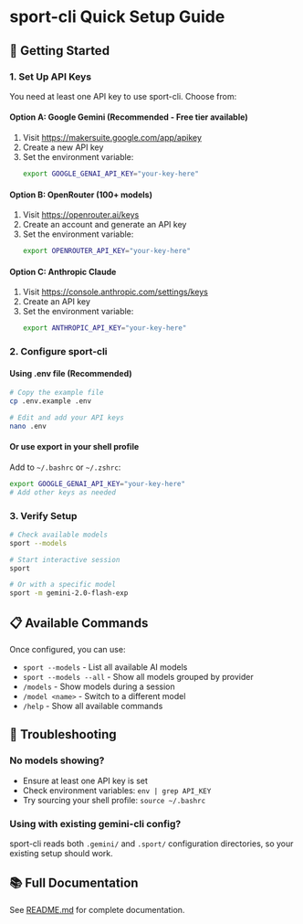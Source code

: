 # sport-cli Quick Setup Guide

## 🚀 Getting Started

### 1. Set Up API Keys

You need at least one API key to use sport-cli. Choose from:

#### Option A: Google Gemini (Recommended - Free tier available)

1. Visit https://makersuite.google.com/app/apikey
2. Create a new API key
3. Set the environment variable:
   ```bash
   export GOOGLE_GENAI_API_KEY="your-key-here"
   ```

#### Option B: OpenRouter (100+ models)

1. Visit https://openrouter.ai/keys
2. Create an account and generate an API key
3. Set the environment variable:
   ```bash
   export OPENROUTER_API_KEY="your-key-here"
   ```

#### Option C: Anthropic Claude

1. Visit https://console.anthropic.com/settings/keys
2. Create an API key
3. Set the environment variable:
   ```bash
   export ANTHROPIC_API_KEY="your-key-here"
   ```

### 2. Configure sport-cli

#### Using .env file (Recommended)

```bash
# Copy the example file
cp .env.example .env

# Edit and add your API keys
nano .env
```

#### Or use export in your shell profile

Add to `~/.bashrc` or `~/.zshrc`:

```bash
export GOOGLE_GENAI_API_KEY="your-key-here"
# Add other keys as needed
```

### 3. Verify Setup

```bash
# Check available models
sport --models

# Start interactive session
sport

# Or with a specific model
sport -m gemini-2.0-flash-exp
```

## 📋 Available Commands

Once configured, you can use:

- `sport --models` - List all available AI models
- `sport --models --all` - Show all models grouped by provider
- `/models` - Show models during a session
- `/model <name>` - Switch to a different model
- `/help` - Show all available commands

## 🔧 Troubleshooting

### No models showing?

- Ensure at least one API key is set
- Check environment variables: `env | grep API_KEY`
- Try sourcing your shell profile: `source ~/.bashrc`

### Using with existing gemini-cli config?

sport-cli reads both `.gemini/` and `.sport/` configuration directories, so your existing setup should work.

## 📚 Full Documentation

See [README.md](./README.md) for complete documentation.
